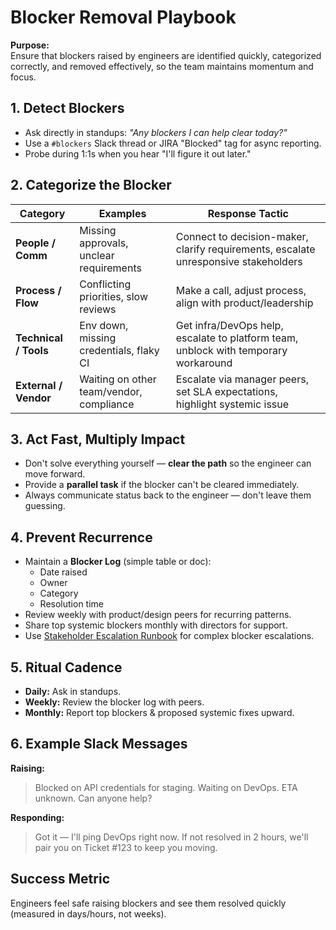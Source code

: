 # Blocker Removal Playbook

**Purpose:**  
Ensure that blockers raised by engineers are identified quickly, categorized correctly, and removed effectively, so the team maintains momentum and focus.


## 1. Detect Blockers
- Ask directly in standups: *"Any blockers I can help clear today?"*  
- Use a `#blockers` Slack thread or JIRA "Blocked" tag for async reporting.  
- Probe during 1:1s when you hear "I'll figure it out later."  


## 2. Categorize the Blocker
| Category              | Examples                                   | Response Tactic |
|--|--|--|
| **People / Comm**     | Missing approvals, unclear requirements    | Connect to decision-maker, clarify requirements, escalate unresponsive stakeholders |
| **Process / Flow**    | Conflicting priorities, slow reviews        | Make a call, adjust process, align with product/leadership |
| **Technical / Tools** | Env down, missing credentials, flaky CI    | Get infra/DevOps help, escalate to platform team, unblock with temporary workaround |
| **External / Vendor** | Waiting on other team/vendor, compliance   | Escalate via manager peers, set SLA expectations, highlight systemic issue |


## 3. Act Fast, Multiply Impact
- Don't solve everything yourself — **clear the path** so the engineer can move forward.  
- Provide a **parallel task** if the blocker can't be cleared immediately.  
- Always communicate status back to the engineer — don't leave them guessing.  


## 4. Prevent Recurrence
- Maintain a **Blocker Log** (simple table or doc):  
  - Date raised  
  - Owner  
  - Category  
  - Resolution time  
- Review weekly with product/design peers for recurring patterns.  
- Share top systemic blockers monthly with directors for support.  
- Use [Stakeholder Escalation Runbook](../communication-templates/10-stakeholder-escalation-runbook.md) for complex blocker escalations.  


## 5. Ritual Cadence
- **Daily:** Ask in standups.  
- **Weekly:** Review the blocker log with peers.  
- **Monthly:** Report top blockers & proposed systemic fixes upward.  


## 6. Example Slack Messages
**Raising:**  
> Blocked on API credentials for staging. Waiting on DevOps. ETA unknown. Can anyone help?  

**Responding:**  
> Got it — I'll ping DevOps right now. If not resolved in 2 hours, we'll pair you on Ticket #123 to keep you moving.  


## Success Metric
Engineers feel safe raising blockers and see them resolved quickly (measured in days/hours, not weeks).